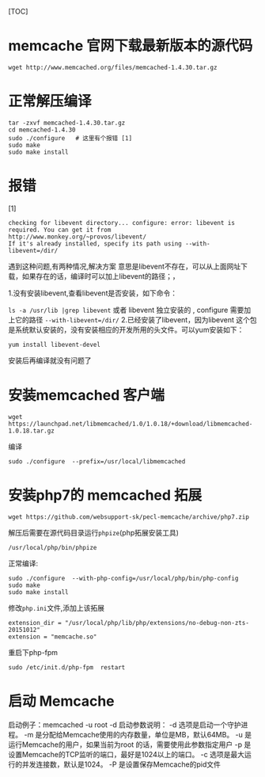 [TOC]
# memcache 官网下载最新版本的源代码
```
wget http://www.memcached.org/files/memcached-1.4.30.tar.gz
``` 

# 正常解压编译
```
tar -zxvf memcached-1.4.30.tar.gz
cd memcached-1.4.30
sudo ./configure   # 这里有个报错 [1]
sudo make
sudo make install 
```

# 报错
[1]
```
checking for libevent directory... configure: error: libevent is required. You can get it from     
http://www.monkey.org/~provos/libevent/
If it's already installed, specify its path using --with-libevent=/dir/
```
遇到这种问题,有两种情况,解决方案 
意思是libevent不存在，可以从上面网址下载，如果存在的话，编译时可以加上libevent的路径；，

1.没有安装libevent,查看libevent是否安装，如下命令：

`ls -a /usr/lib |grep libevent`
或者 libevent 独立安装的 , configure 需要加上它的路径
`--with-libevent=/dir/`
2.已经安装了libevent，因为libevent 这个包是系统默认安装的，没有安装相应的开发所用的头文件。可以yum安装如下：

`yum install libevent-devel`

安装后再编译就没有问题了


# 安装memcached 客户端
```
wget 
https://launchpad.net/libmemcached/1.0/1.0.18/+download/libmemcached-1.0.18.tar.gz
```
编译
```
sudo ./configure  --prefix=/usr/local/libmemcached
```

# 安装php7的 memcached 拓展
```
wget https://github.com/websupport-sk/pecl-memcache/archive/php7.zip
```
解压后需要在源代码目录运行`phpize`(php拓展安装工具)
```
/usr/local/php/bin/phpize
```

正常编译:
```
sudo ./configure  --with-php-config=/usr/local/php/bin/php-config
sudo make 
sudo make install
```
修改`php.ini`文件,添加上该拓展
```
extension_dir = "/usr/local/php/lib/php/extensions/no-debug-non-zts-20151012"
extension = "memcache.so"
```
重启下php-fpm
```
sudo /etc/init.d/php-fpm  restart
```

# 启动 Memcache 
启动例子：memcached -u root -d
启动参数说明：
-d 选项是启动一个守护进程。
-m 是分配给Memcache使用的内存数量，单位是MB，默认64MB。
-u 是运行Memcache的用户，如果当前为root 的话，需要使用此参数指定用户
-p <num>是设置Memcache的TCP监听的端口，最好是1024以上的端口。
-c 选项是最大运行的并发连接数，默认是1024。
-P <file> 是设置保存Memcache的pid文件

